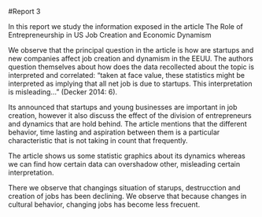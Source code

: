 
#Report 3

In this report we study the information exposed in the article The Role of Entrepreneurship in US Job Creation and Economic Dynamism

We  observe that the principal question in the article is how are startups and new companies affect job creation and dynamism in the EEUU. The authors question themselves about how does the data recollected about the topic is interpreted and correlated: “taken at face value, these statistics might be interpreted as implying that all net job is due to startups. This interpretation is misleading…” (Decker 2014: 6).

Its announced that startups and young businesses are important in job creation, however it also discuss the effect of the division of entrepreneurs and dynamics that are hold behind.  The article mentions that the different behavior, time lasting and aspiration between them is a particular characteristic that is not taking in count that frequently.  

The article shows us some statistic graphics about its dynamics whereas we can find how certain data can overshadow other, misleading certain interpretation. 

There we observe that changings situation of starups, destrucction and creation of jobs has been declining. We observe that because changes in cultural behavior, changing jobs has become less frecuent.  